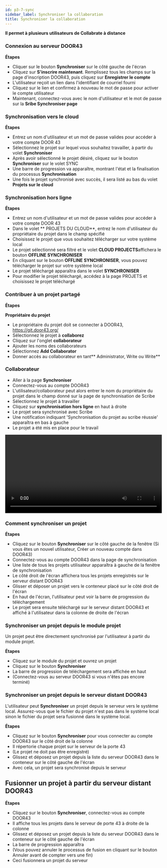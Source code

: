 ```yaml
---
id: p3-7-sync
sidebar_label: Synchroniser la collaboration
title: Synchroniser la collaboration
---
```


**Il permet à plusieurs utilisateurs de Collabrate à distance**
### Connexion au serveur DOOR43 ###

**Étapes**

- Cliquer sur le bouton **Synchroniser** sur le côté gauche de l'écran
- Cliquez sur **S'inscrire maintenant**. Remplissez tous les champs sur la page d'inscription DOOR43, puis cliquez sur **Enregistrer le compte**
- L'utilisateur reçoit un lien dans l'identifiant de courriel fourni
- Cliquez sur le lien et confirmez à nouveau le mot de passe pour activer le compte utilisateur
- Maintenant, connectez-vous avec le nom d'utilisateur et le mot de passe sur la **Sribe Synchroniser page**
<!-- <video controls src="/assets/Logintotheserver.mov" width="100%" type="video/mov"> -->

### Synchronisation vers le cloud ###

**Étapes**

- Entrez un nom d'utilisateur et un mot de passe valides pour accéder à votre compte DOOR 43
- Sélectionnez le projet sur lequel vous souhaitez travailler, à partir du volet **Synchroniser**
- Après avoir sélectionné le projet désiré, cliquez sur le bouton **Synchroniser** sur le volet SYNC
- Une barre de progression va apparaître, montrant l'état et la finalisation du processus **Synchronisation**
- Une fois le projet synchronisé avec succès, il sera listé au bas du volet **Projets sur le cloud**
<!-- 
<video controls src="/assets/cloudsync.mov" width="100%" type="video/mp4"> -->



### Synchronisation hors ligne ###

**Étapes**

- Entrez un nom d'utilisateur et un mot de passe valides pour accéder à votre compte DOOR 43
- Dans le volet ** PROJETS DU CLOUD**, entrez le nom d'utilisateur du propriétaire du projet dans le champ spécifié
- Choisissez le projet que vous souhaitez télécharger sur votre système local
- Le projet sélectionné sera filtré et le volet **CLOUD PROJECTS**affichera le bouton **OFFLINE SYNCHRONISER**
- En cliquant sur le bouton **OFFLINE SYNCHRONISER**, vous pouvez télécharger le projet sur votre système local
- Le projet téléchargé apparaîtra dans le volet **SYNCHRONISER**
- Pour modifier le projet téléchargé, accédez à la page PROJETS et choisissez le projet téléchargé

<!-- <video controls src="/assets/offlinesync.mov" width="100%" type="video/mp4"> -->



### Contribuer à un projet partagé ###

**Étapes**

**Propriétaire du projet**

- Le propriétaire du projet doit se connecter à DOOR43, https://git.door43.org/
- Sélectionnez le projet à **collaborez**
- Cliquez sur l'onglet **collaborateur**
- Ajouter les noms des collaborateurs
- Sélectionnez **Add Collaborator**
- Donner accès au collaborateur en tant** Administrator, Write ou Write**

### Collaborateur ###

- Aller à la page **Synchroniser**
- Connectez-vous au compte DOOR43
- L'utilisateur/collaborateur peut alors entrer le nom du propriétaire du projet dans le champ donné sur la page de synchronisation de Scribe
- Sélectionnez le projet à travailler
- Cliquez sur **synchronisation hors ligne** en haut à droite
- Le projet sera synchronisé avec Scribe
- Une notification indiquant 'Synchronisation du projet au scribe réussie' apparaîtra en bas à gauche
- Le projet a été mis en place pour le travail

<video controls src="/assets/collabsync.mov" width="100%" type="video/mp4"></video>



### Comment synchroniser un projet ###

**Étapes**

- Cliquez sur le bouton **Synchroniser** sur le côté gauche de la fenêtre (Si vous êtes un nouvel utilisateur, Créer un nouveau compte dans DOOR43)
- Connectez-vous au compte DOOR43 dans la page de synchronisation
- Une liste de tous les projets utilisateur apparaîtra à gauche de la fenêtre de synchronisation
- Le côté droit de l'écran affichera tous les projets enregistrés sur le serveur distant DOOR43
- Glisser et déposer un projet vers le conteneur placé sur le côté droit de l'écran
- En haut de l'écran, l'utilisateur peut voir la barre de progression du téléchargement
- Le projet sera ensuite téléchargé sur le serveur distant DOOR43 et affiché à l'utilisateur dans la colonne de droite de l'écran
<!-- <video controls src="/assets/syncaproject.mov" width="100%" type="video/mp4"> -->

### Synchroniser un projet depuis le module projet ###

Un projet peut être directement synchronisé par l'utilisateur à partir du module projet.

**Étapes**

- Cliquez sur le module du projet et ouvrez un projet
- Cliquez sur le bouton **Synchroniser**
- La barre de progression de téléchargement sera affichée en haut
- (Connectez-vous au serveur DOOR43 si vous n'êtes pas encore terminé)
<!-- <video controls src="/assets/projectsync.mov" width="100%" type="video/mp4"> -->

### Synchroniser un projet depuis le serveur distant DOOR43 ###

L'utilisateur peut **Synchroniser** un projet depuis le serveur vers le système local. Assurez-vous que le fichier du projet n'est pas dans le système local sinon le fichier du projet sera fusionné dans le système local.

**Étapes**

- Cliquez sur le bouton **Synchroniser** pour vous connecter au compte DOOR43 sur le côté droit de la colonne
- Il répertorie chaque projet sur le serveur de la porte 43
- (Le projet ne doit pas être enregistré)
- Glissez et déposez un projet depuis la liste du serveur DOOR43 dans le conteneur sur le côté gauche de l'écran
- Avec cela, un projet sera synchronisé depuis le serveur

<!-- <video controls src="/assets/syncback.mov" width="100%" type="video/mov"> -->

<p><h2>Fusionner un projet à partir du serveur distant DOOR43</h2></p>

**Étapes**

- Cliquez sur le bouton **Synchroniser**, connectez-vous au compte DOOR43
- Il affiche tous les projets dans le serveur de porte 43 à droite de la colonne
- Glissez et déposez un projet depuis la liste du serveur DOOR43 dans le conteneur sur le côté gauche de l'écran
- La barre de progression apparaîtra
- (Vous pouvez annuler le processus de fusion en cliquant sur le bouton Annuler avant de compter vers une fin)
- Ceci fusionnera un projet du serveur
<!-- <video controls src="/assets/merge.mov" width="100%" type="video/mov"> -->